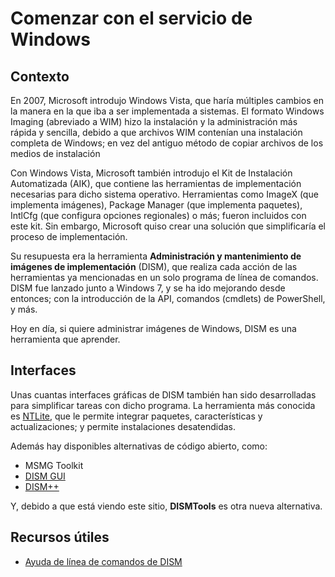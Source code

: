 # Comenzar con el servicio de Windows

## Contexto

En 2007, Microsoft introdujo Windows Vista, que haría múltiples cambios en la manera en la que iba a ser implementada a sistemas. El formato Windows Imaging (abreviado a WIM) hizo la instalación y la administración más rápida y sencilla, debido a que archivos WIM contenían una instalación completa de Windows; en vez del antiguo método de copiar archivos de los medios de instalación

Con Windows Vista, Microsoft también introdujo el Kit de Instalación Automatizada (AIK), que contiene las herramientas de implementación necesarias para dicho sistema operativo. Herramientas como ImageX (que implementa imágenes), Package Manager (que implementa paquetes), IntlCfg (que configura opciones regionales) o más; fueron incluidos con este kit. Sin embargo, Microsoft quiso crear una solución que simplificaría el proceso de implementación.

Su resupuesta era la herramienta **Administración y mantenimiento de imágenes de implementación** (DISM), que realiza cada acción de las herramientas ya mencionadas en un solo programa de línea de comandos. DISM fue lanzado junto a Windows 7, y se ha ido mejorando desde entonces; con la introducción de la API, comandos (cmdlets) de PowerShell, y más.

Hoy en día, si quiere administrar imágenes de Windows, DISM es una herramienta que aprender.

## Interfaces

Unas cuantas interfaces gráficas de DISM también han sido desarrolladas para simplificar tareas con dicho programa. La herramienta más conocida es [NTLite](https://ntlite.com), que le permite integrar paquetes, características y actualizaciones; y permite instalaciones desatendidas.

Además hay disponibles alternativas de código abierto, como:

- MSMG Toolkit
- [DISM GUI](https://github.com/mikecel79/DISMGUI)
- [DISM++](https://github.com/Chuyu-Team/Dism-Multi-language)

Y, debido a que está viendo este sitio, **DISMTools** es otra nueva alternativa.

## Recursos útiles

- [Ayuda de línea de comandos de DISM](https://docs.microsoft.com/en-us/windows-hardware/manufacture/desktop/deployment-image-servicing-and-management--dism--command-line-options)